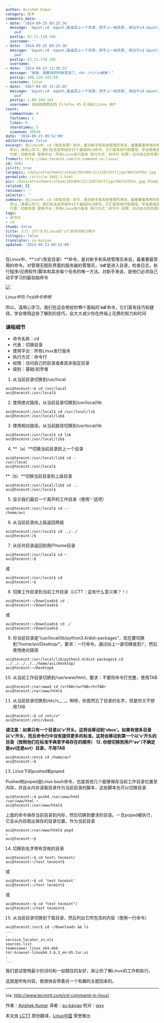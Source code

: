 ```yaml
---
author: Avishek Kumar
category: 技术
comments_data:
- date: '2014-09-25 09:25:36'
  message: '&quot;cd -&quot;是返回上一个目录，而不上一级目录, 相当于cd &quot;$OLDPWD&quot; &amp;&amp;
    pwd'
  postip: 61.51.110.166
  username: ''
- date: '2014-09-25 09:25:36'
  message: '&quot;cd -&quot;是返回上一个目录，而不上一级目录, 相当于cd &quot;$OLDPWD&quot; &amp;&amp;
    pwd'
  postip: 61.51.110.166
  username: ''
- date: '2014-09-25 13:39:23'
  message: "谢谢，是翻译的时候笔误了。<br />\r\n谢谢！"
  postip: 106.120.101.58
  username: linux
- date: '2017-04-05 15:15:05'
  message: '&quot;cd -&quot;是返回上一个目录，而不上一级目录, 相当于cd &quot;$OLDPWD&quot; &amp;&amp;
    pwd'
  postip: 1.80.144.161
  username: 来自陕西西安的 Firefox 45.0|GNU/Linux 用户
count:
  commentnum: 4
  favtimes: 1
  likes: 0
  sharetimes: 5
  viewnum: 30544
date: '2014-09-23 09:52:00'
editorchoice: false
excerpt: 在Linux中，cd（改变目录）命令，是对新手和系统管理员来说，最重要最常用的命令。对管理无图形界面的服务器的管理员，cd是进入目录，检查日志，执行程序/应用软件/脚本和其余每个任务的唯一方法。对新手来说，是他们必须自己动手学习的最初始命令  Linux中15个cd命令举例
  所以，请用心学习，我们在这会带给你15个基础的cd命令，它们富有技巧和捷径，学会使用这些了解到的技巧，会大大减少你在终端上花费的努力和时间 课程细节  命令名称：cd
  代表：切换目录 使用平台：所有Linux发行版本 执行方式：命令行 权限：访问自己的目录或者其余
fromurl: http://www.tecmint.com/cd-command-in-linux/
id: 3881
islctt: true
largepic: /data/attachment/album/201409/22/220725tltjqxt9mttm765z.jpg
permalink: /article-3881-1.html
pic: /data/attachment/album/201409/22/220725tltjqxt9mttm765z.jpg.thumb.jpg
related: []
reviewer: ''
selector: ''
summary: 在Linux中，cd（改变目录）命令，是对新手和系统管理员来说，最重要最常用的命令。对管理无图形界面的服务器的管理员，cd是进入目录，检查日志，执行程序/应用软件/脚本和其余每个任务的唯一方法。对新手来说，是他们必须自己动手学习的最初始命令  Linux中15个cd命令举例
  所以，请用心学习，我们在这会带给你15个基础的cd命令，它们富有技巧和捷径，学会使用这些了解到的技巧，会大大减少你在终端上花费的努力和时间 课程细节  命令名称：cd
  代表：切换目录 使用平台：所有Linux发行版本 执行方式：命令行 权限：访问自己的目录或者其余
tags:
- 命令行
- cd
thumb: false
title: 入门：15个关于Linux的‘cd’命令的练习例子
titlepic: false
translator: su-kaiyao
updated: '2014-09-23 09:52:00'
---
```


在Linux中，**‘cd‘（改变目录）**命令，是对新手和系统管理员来说，最重要最常用的命令。对管理无图形界面的服务器的管理员，‘**cd**‘是进入目录，检查日志，执行程序/应用软件/脚本和其余每个任务的唯一方法。对新手来说，是他们必须自己动手学习的最初始命令


![](/data/attachment/album/201409/22/220725tltjqxt9mttm765z.jpg)


*Linux中15个cd命令举例*


所以，请用心学习，我们在这会带给你**15**个基础的‘**cd**‘命令，它们富有技巧和捷径，学会使用这些了解到的技巧，会大大减少你在终端上花费的努力和时间


### 课程细节


* 命令名称：cd
* 代表：切换目录
* 使用平台：所有Linux发行版本
* 执行方式：命令行
* 权限：访问自己的目录或者其余指定目录
* 级别：基础/初学者


1. 从当前目录切换到/usr/local



```
avi@tecmint:~$ cd /usr/local
avi@tecmint:/usr/local$

```
2. 使用绝对路径，从当前目录切换到/usr/local/lib



```
avi@tecmint:/usr/local$ cd /usr/local/lib
avi@tecmint:/usr/local/lib$

```
3. 使用相对路径，从当前路径切换到/usr/local/lib



```
avi@tecmint:/usr/local$ cd lib
avi@tecmint:/usr/local/lib$

```
4. **（a）**切换当前目录到上一个目录



```
avi@tecmint:/usr/local/lib$ cd -
/usr/local
avi@tecmint:/usr/local$

```

**（b）**切换当前目录到上级目录



```
avi@tecmint:/usr/local/lib$ cd ..
avi@tecmint:/usr/local$

```
5. 显示我们最后一个离开的工作目录（使用‘-’选项）



```
avi@tecmint:/usr/local$ cd --
/home/avi

```
6. 从当前目录向上级返回两层



```
avi@tecmint:/usr/local$ cd ../../
avi@tecmint:/$

```
7. 从任何目录返回到用户home目录



```
avi@tecmint:/usr/local$ cd ~
avi@tecmint:~$

```

或



```
avi@tecmint:/usr/local$ cd
avi@tecmint:~$

```
8. 切换工作目录到当前工作目录（LCTT：这有什么意义嘛？！）



```
avi@tecmint:~/Downloads$ cd .
avi@tecmint:~/Downloads$

```

或



```
avi@tecmint:~/Downloads$ cd ./
avi@tecmint:~/Downloads$

```
9. 你当前目录是“/usr/local/lib/python3.4/dist-packages”，现在要切换到“/home/avi/Desktop/”，要求：一行命令，通过向上一直切换直到‘/’，然后使用绝对路径



```
avi@tecmint:/usr/local/lib/python3.4/dist-packages$ cd ../../../../../home/avi/Desktop/
avi@tecmint:~/Desktop$

```
10. 从当前工作目录切换到/var/www/html，要求：不要将命令打完整，使用TAB



```
avi@tecmint:/var/www$ cd /v<TAB>/w<TAB>/h<TAB>
avi@tecmint:/var/www/html$

```
11. 从当前目录切换到/etc/v\_\_ \_，啊呀，你竟然忘了目录的名字，但是你又不想用TAB



```
avi@tecmint:~$ cd /etc/v*
avi@tecmint:/etc/vbox$

```

**请注意：**如果只有一个目录以‘**v**‘开头，这将会移动到‘**vbox**‘。如果有很多目录以‘**v**‘开头，而且命令行中没有提供更多的标准，这将会移动到第一个以‘**v**‘开头的目录（按照他们在标准字典里字母存在的顺序）
12. 你想切换到用户‘**av**‘（不确定是avi还是avt）目录，不用**TAB**



```
avi@tecmint:/etc$ cd /home/av?
avi@tecmint:~$

```
13. Linux下的pushed和poped


Pushed和poped是Linux bash命令，也是其他几个能够保存当前工作目录位置至内存，并且从内存读取目录作为当前目录的脚本，这些脚本也可以切换目录



```
avi@tecmint:~$ pushd /var/www/html
/var/www/html ~
avi@tecmint:/var/www/html$ 

```

上面的命令保存当前目录到内存，然后切换到要求的目录。一旦poped被执行，它会从内存取出保存的目录位置，作为当前目录



```
avi@tecmint:/var/www/html$ popd
~
avi@tecmint:~$

```
14. 切换到名字带有空格的目录



```
avi@tecmint:~$ cd test\ tecmint/
avi@tecmint:~/test tecmint$

```

或



```
avi@tecmint:~$ cd 'test tecmint'
avi@tecmint:~/test tecmint$

```

或



```
avi@tecmint:~$ cd "test tecmint"/
avi@tecmint:~/test tecmint$

```
15. 从当前目录切换到下载目录，然后列出它所包含的内容（使用一行命令）



```
avi@tecmint:/usr$ cd ~/Downloads && ls
...
.
service_locator_in.xls
sources.list
teamviewer_linux_x64.deb
tor-browser-linux64-3.6.3_en-US.tar.xz
.
...

```


我们尝试使用最少的词句和一如既往的友好，来让你了解Linux的工作和执行。


这就是所有内容。我很快会带着另一个有趣的主题回来的。




---


via: <http://www.tecmint.com/cd-command-in-linux/>


作者：[Avishek Kumar](http://www.tecmint.com/author/avishek/) 译者：[su-kaiyao](https://github.com/su-kaiyao) 校对：[wxy](https://github.com/wxy)


本文由 [LCTT](https://github.com/LCTT/TranslateProject) 原创翻译，[Linux中国](http://linux.cn/) 荣誉推出